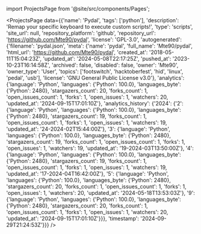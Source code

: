 
import ProjectsPage from '@site/src/components/Pages';

<ProjectsPage
    data={{'name': 'Pydal', 'tags': ['python'], 'description': 'Remap your specific keyboard to execute custom scripts!', 'type': 'scripts', 'site_url': null, 'repository_platform': 'github', 'repository_url': 'https://github.com/Mte90/pydal', 'license': 'GPL-3.0', 'autogenerated': {'filename': 'pydal.json', 'meta': {'name': 'pydal', 'full_name': 'Mte90/pydal', 'html_url': 'https://github.com/Mte90/pydal', 'created_at': '2018-05-11T15:04:23Z', 'updated_at': '2024-05-08T22:17:25Z', 'pushed_at': '2023-10-23T16:14:58Z', 'archived': false, 'disabled': false, 'owner': 'Mte90', 'owner_type': 'User', 'topics': ['footswitch', 'hacktoberfest', 'hid', 'linux', 'pedal', 'usb'], 'license': 'GNU General Public License v3.0'}, 'analytics': {'language': 'Python', 'languages': {'Python': 100.0}, 'languages_byte': {'Python': 2480}, 'stargazers_count': 20, 'forks_count': 1, 'open_issues_count': 1, 'forks': 1, 'open_issues': 1, 'watchers': 20, 'updated_at': '2024-09-15T17:01:10Z'}, 'analytics_history': {'2024': {'2': {'language': 'Python', 'languages': {'Python': 100.0}, 'languages_byte': {'Python': 2480}, 'stargazers_count': 19, 'forks_count': 1, 'open_issues_count': 1, 'forks': 1, 'open_issues': 1, 'watchers': 19, 'updated_at': '24-2024-02T15:44:00Z'}, '3': {'language': 'Python', 'languages': {'Python': 100.0}, 'languages_byte': {'Python': 2480}, 'stargazers_count': 19, 'forks_count': 1, 'open_issues_count': 1, 'forks': 1, 'open_issues': 1, 'watchers': 19, 'updated_at': '19-2024-03T13:50:00Z'}, '4': {'language': 'Python', 'languages': {'Python': 100.0}, 'languages_byte': {'Python': 2480}, 'stargazers_count': 19, 'forks_count': 1, 'open_issues_count': 1, 'forks': 1, 'open_issues': 1, 'watchers': 19, 'updated_at': '17-2024-04T16:42:00Z'}, '5': {'language': 'Python', 'languages': {'Python': 100.0}, 'languages_byte': {'Python': 2480}, 'stargazers_count': 20, 'forks_count': 1, 'open_issues_count': 1, 'forks': 1, 'open_issues': 1, 'watchers': 20, 'updated_at': '2024-05-18T13:53:03Z'}, '9': {'language': 'Python', 'languages': {'Python': 100.0}, 'languages_byte': {'Python': 2480}, 'stargazers_count': 20, 'forks_count': 1, 'open_issues_count': 1, 'forks': 1, 'open_issues': 1, 'watchers': 20, 'updated_at': '2024-09-15T17:01:10Z'}}}, 'timestamp': '2024-09-29T21:24:53Z'}}}
/>
